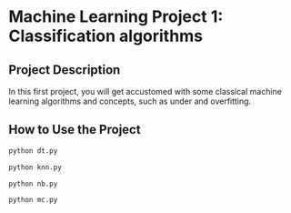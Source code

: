 # Machine Learning Project 1: Classification algorithms

## Project Description
In this first project, you will get accustomed with some classical machine learning algorithms and concepts, such as under and overfitting.

## How to Use the Project
```bash
python dt.py

```
```bash
python knn.py
```
```bash
python nb.py
```
```bash
python mc.py
```
